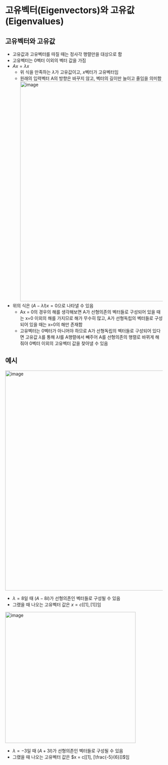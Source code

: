 # 고유벡터(Eigenvectors)와 고유값(Eigenvalues)

## 고유벡터와 고유값

- 고유값과 고유벡터를 따질 때는 정사각 행렬만을 대상으로 함
- 고유벡터는 0벡터 이외의 벡터 값을 가짐
- $Ax = \lambda x$
  - 위 식을 만족하는 $\lambda$가 고유값이고, $x$벡터가 고유벡터임
  - 원래의 입력벡터 A의 방향은 바꾸지 않고, 벡터의 길이만 늘이고 줄임을 의미함
    <img width="700" alt="image" src="https://github.com/y100861/Linear_Algebra/assets/107607076/6db761de-e0f9-46d7-b89e-e1725fa953a0"> <br/>
- 위의 식은 $(A-\lambda I)x = 0$으로 나타낼 수 있음  
  - Ax = 0의 경우의 해를 생각해보면 A가 선형의존의 벡터들로 구성되어 있을 때는 x=0 이외의 해를 가지므로 해가 무수히 많고, A가 선형독립의 벡터들로 구성되어 있을 때는 x=0의 해만 존재함
  - 고유벡터는 0벡터가 아니어야 하므로 A가 선형독립의 벡터들로 구성되어 있다면 고유값 $\lambda$를 통해 $\lambda I$를 A행렬에서 빼주어 A를 선형의존의 행렬로 바뀌게 해줘야 0벡터 이외의 고유벡터 값을 찾아낼 수 있음


## 예시

<img width="700" alt="image" src="https://github.com/y100861/Linear_Algebra/assets/107607076/5fa3dbec-be6b-43b1-860d-1c9bfb4d72e5"> <br/>
- $\lambda = 8$일 때 $(A-8I)$가 선형의존인 벡터들로 구성될 수 있음
- 그랬을 때 나오는 고유벡터 값은 $x = c[[1], [1]]$임

<img width="417" alt="image" src="https://github.com/y100861/Linear_Algebra/assets/107607076/bddbfb87-f55a-48bf-a0b1-4a504e2a85ce"> <br/>
- $\lambda = -3$일 때 $(A+3I)$가 선형의존인 벡터들로 구성될 수 있음
- 그랬을 때 나오는 고유벡터 값은 $x = c[[1], [\frac{-5}{6}]]$임
